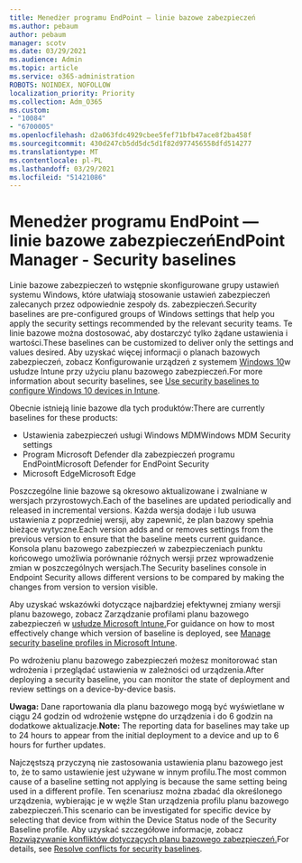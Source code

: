 ```yaml
---
title: Menedżer programu EndPoint — linie bazowe zabezpieczeń
ms.author: pebaum
author: pebaum
manager: scotv
ms.date: 03/29/2021
ms.audience: Admin
ms.topic: article
ms.service: o365-administration
ROBOTS: NOINDEX, NOFOLLOW
localization_priority: Priority
ms.collection: Adm_O365
ms.custom:
- "10084"
- "6700005"
ms.openlocfilehash: d2a063fdc4929cbee5fef71bfb47ace8f2ba458f
ms.sourcegitcommit: 430d247cb5dd5dc5d1f82d977456558dfd514277
ms.translationtype: MT
ms.contentlocale: pl-PL
ms.lasthandoff: 03/29/2021
ms.locfileid: "51421086"
---
```

# <a name="endpoint-manager---security-baselines"></a><span data-ttu-id="bc05c-102">Menedżer programu EndPoint — linie bazowe zabezpieczeń</span><span class="sxs-lookup"><span data-stu-id="bc05c-102">EndPoint Manager - Security baselines</span></span>

<span data-ttu-id="bc05c-103">Linie bazowe zabezpieczeń to wstępnie skonfigurowane grupy ustawień systemu Windows, które ułatwiają stosowanie ustawień zabezpieczeń zalecanych przez odpowiednie zespoły ds. zabezpieczeń.</span><span class="sxs-lookup"><span data-stu-id="bc05c-103">Security baselines are pre-configured groups of Windows settings that help you apply the security settings recommended by the relevant security teams.</span></span> <span data-ttu-id="bc05c-104">Te linie bazowe można dostosować, aby dostarczyć tylko żądane ustawienia i wartości.</span><span class="sxs-lookup"><span data-stu-id="bc05c-104">These baselines can be customized to deliver only the settings and values desired.</span></span> <span data-ttu-id="bc05c-105">Aby uzyskać więcej informacji o planach bazowych zabezpieczeń, zobacz Konfigurowanie urządzeń z systemem [Windows 10](https://docs.microsoft.com/mem/intune/protect/security-baselines)w usłudze Intune przy użyciu planu bazowego zabezpieczeń.</span><span class="sxs-lookup"><span data-stu-id="bc05c-105">For more information about security baselines, see [Use security baselines to configure Windows 10 devices in Intune](https://docs.microsoft.com/mem/intune/protect/security-baselines).</span></span>

<span data-ttu-id="bc05c-106">Obecnie istnieją linie bazowe dla tych produktów:</span><span class="sxs-lookup"><span data-stu-id="bc05c-106">There are currently baselines for these products:</span></span>

- <span data-ttu-id="bc05c-107">Ustawienia zabezpieczeń usługi Windows MDM</span><span class="sxs-lookup"><span data-stu-id="bc05c-107">Windows MDM Security settings</span></span>
- <span data-ttu-id="bc05c-108">Program Microsoft Defender dla zabezpieczeń programu EndPoint</span><span class="sxs-lookup"><span data-stu-id="bc05c-108">Microsoft Defender for EndPoint Security</span></span>
- <span data-ttu-id="bc05c-109">Microsoft Edge</span><span class="sxs-lookup"><span data-stu-id="bc05c-109">Microsoft Edge</span></span>

<span data-ttu-id="bc05c-110">Poszczególne linie bazowe są okresowo aktualizowane i zwalniane w wersjach przyrostowych.</span><span class="sxs-lookup"><span data-stu-id="bc05c-110">Each of the baselines are updated periodically and released in incremental versions.</span></span> <span data-ttu-id="bc05c-111">Każda wersja dodaje i lub usuwa ustawienia z poprzedniej wersji, aby zapewnić, że plan bazowy spełnia bieżące wytyczne.</span><span class="sxs-lookup"><span data-stu-id="bc05c-111">Each version adds and or removes settings from the previous version to ensure that the baseline meets current guidance.</span></span> <span data-ttu-id="bc05c-112">Konsola planu bazowego zabezpieczeń w zabezpieczeniach punktu końcowego umożliwia porównanie różnych wersji przez wprowadzenie zmian w poszczególnych wersjach.</span><span class="sxs-lookup"><span data-stu-id="bc05c-112">The Security baselines console in Endpoint Security allows different versions to be compared by making the changes from version to version visible.</span></span>

<span data-ttu-id="bc05c-113">Aby uzyskać wskazówki dotyczące najbardziej efektywnej zmiany wersji planu bazowego, zobacz Zarządzanie profilami planu bazowego zabezpieczeń w [usłudze Microsoft Intune.](https://docs.microsoft.com/mem/intune/protect/security-baselines-configure)</span><span class="sxs-lookup"><span data-stu-id="bc05c-113">For guidance on how to most effectively change which version of baseline is deployed, see [Manage security baseline profiles in Microsoft Intune](https://docs.microsoft.com/mem/intune/protect/security-baselines-configure).</span></span>

<span data-ttu-id="bc05c-114">Po wdrożeniu planu bazowego zabezpieczeń możesz monitorować stan wdrożenia i przeglądać ustawienia w zależności od urządzenia.</span><span class="sxs-lookup"><span data-stu-id="bc05c-114">After deploying a security baseline, you can monitor the state of deployment and review settings on a device-by-device basis.</span></span>

<span data-ttu-id="bc05c-115">**Uwaga:** Dane raportowania dla planu bazowego mogą być wyświetlane w ciągu 24 godzin od wdrożenie wstępne do urządzenia i do 6 godzin na dodatkowe aktualizacje.</span><span class="sxs-lookup"><span data-stu-id="bc05c-115">**Note:** The reporting data for baselines may take up to 24 hours to appear from the initial deployment to a device and up to 6 hours for further updates.</span></span> 

<span data-ttu-id="bc05c-116">Najczęstszą przyczyną nie zastosowania ustawienia planu bazowego jest to, że to samo ustawienie jest używane w innym profilu.</span><span class="sxs-lookup"><span data-stu-id="bc05c-116">The most common cause of a baseline setting not applying is because the same setting being used in a different profile.</span></span> <span data-ttu-id="bc05c-117">Ten scenariusz można zbadać dla określonego urządzenia, wybierając je w węźle Stan urządzenia profilu planu bazowego zabezpieczeń.</span><span class="sxs-lookup"><span data-stu-id="bc05c-117">This scenario can be investigated for specific device by selecting that device from within the Device Status node of the Security Baseline profile.</span></span> <span data-ttu-id="bc05c-118">Aby uzyskać szczegółowe informacje, zobacz [Rozwiązywanie konfliktów dotyczących planu bazowego zabezpieczeń.](https://docs.microsoft.com/mem/intune/protect/security-baselines-monitor#resolve-conflicts-for-security-baselines)</span><span class="sxs-lookup"><span data-stu-id="bc05c-118">For details, see [Resolve conflicts for security baselines](https://docs.microsoft.com/mem/intune/protect/security-baselines-monitor#resolve-conflicts-for-security-baselines).</span></span>